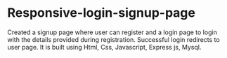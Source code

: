 # Responsive-login-signup-page
Created a signup page where user can register and a login page to login with the details provided during registration. Successful login redirects to user page. It is built using Html, Css, Javascript, Express js, Mysql.
